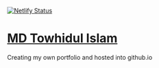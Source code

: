 [![Netlify Status](https://api.netlify.com/api/v1/badges/4758338d-7abe-4975-920c-dd5813844dad/deploy-status)](https://app.netlify.com/sites/tuhin47/deploys)
# [MD Towhidul Islam](https://tuhin47.github.io/Portfolio/)
Creating my own portfolio and hosted into github.io
